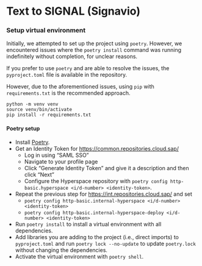 # Text to SIGNAL (Signavio)

### Setup virtual environment

Initially, we attempted to set up the project using `poetry`. However, we encountered issues where the `poetry install` command was running indefinitely without completion, for unclear reasons.

If you prefer to use `poetry` and are able to resolve the issues, the `pyproject.toml` file is available in the repository.

However, due to the aforementioned issues, using `pip` with `requirements.txt` is the recommended approach.

```
python -m venv venv
source venv/bin/activate
pip install -r requirements.txt

```

#### Poetry setup

- Install [Poetry](https://python-poetry.org/docs/#installation).
- Get an Identity Token for <https://common.repositories.cloud.sap/>
    - Log in using “SAML SSO”
    - Navigate to your profile page
    - Click “Generate Identity Token” and give it a description and then click “Next”
    - Configure the Hyperspace repository with `poetry config http-basic.hyperspace <i/d-number> <identity-token>`.
- Repeat the previous step for <https://int.repositories.cloud.sap/> and set
    - `poetry config http-basic.internal-hyperspace <i/d-number> <identity-token>`
    - `poetry config http-basic.internal-hyperspace-deploy <i/d-number> <identity-token>`
- Run `poetry install` to install a virtual environment with all dependencies.
- Add libraries you are adding to the project (i.e., direct imports) to `pyproject.toml` and run `poetry lock --no-update` to update `poetry.lock` without changing the dependencies.
- Activate the virtual environment with `poetry shell`.
